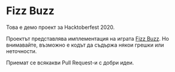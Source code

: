# Fizz Buzz

Това е демо проект за Hacktoberfest 2020.

Проектът представлява имплементация на играта [Fizz
Buzz](https://en.wikipedia.org/wiki/Fizz_buzz). Но внимавайте, възможно е кодът
да съдържа някои грешки или неточности.

Приемат се всякакви Pull Request-и с добри идеи.
